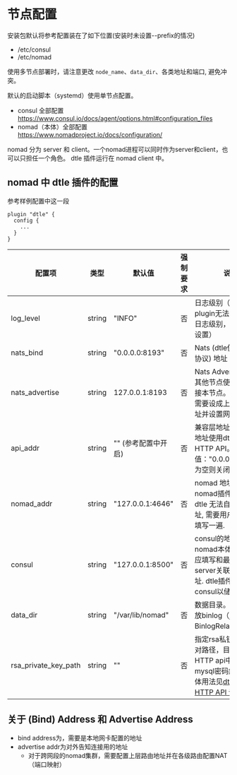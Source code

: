 # 节点配置

安装包默认将参考配置装在了如下位置(安装时未设置--prefix的情况)
- /etc/consul
- /etc/nomad

使用多节点部署时，请注意更改 `node_name`、`data_dir`、各类地址和端口, 避免冲突。

默认的启动脚本（systemd）使用单节点配置。

- consul 全部配置 https://www.consul.io/docs/agent/options.html#configuration_files
- nomad（本体）全部配置 https://www.nomadproject.io/docs/configuration/

nomad 分为 server 和 client。一个nomad进程可以同时作为server和client，也可以只担任一个角色。
dtle 插件运行在 nomad client 中。

## nomad 中 dtle 插件的配置

参考样例配置中这一段
```
plugin "dtle" {
  config {
    ...
  }
}
```

| 配置项        | 类型       | 默认值             | 强制要求 | 说明                                                                                 |
|---------------|------------|--------------------|----------|--------------------------------------------------------------------------------------|
| log_level      | string     | "INFO"            | 否       | 日志级别（由于dtle plugin无法获取nomad日志级别，此处需额外设置）                          |
| nats_bind      | string     | "0.0.0.0:8193"     | 否       | Nats (dtle使用的传输协议) 地址                                                       |
| nats_advertise | string     | 127.0.0.1:8193     | 否       | Nats Advertise 地址, 其他节点使用此地址连接本节点。跨公网传输需要设成上层路由器地址并设置网络穿透   |
| api_addr       |  string    | "" (参考配置中开启) | 否       | 兼容层地址，可以在此地址使用dtle 2.x的HTTP API。参考值："0.0.0.0:8190"。为空则关闭兼容层。   |
| nomad_addr     | string     | "127.0.0.1:4646"   | 否       | nomad 地址. 由于nomad插件API限制, dtle 无法自动获取该地址, 需要用户手动重复填写一遍. |
| consul        | string | "127.0.0.1:8500" | 否       | consul的地址, 同nomad本体配置中的. 应填写和最近nomad server关联的consul地址. dtle插件需要consul以储存任务信息            |
| data_dir        | string |  "/var/lib/nomad"  | 否       | 数据目录。目前用于存放binlog（job配置中BinlogRelay=true时）                             |
| rsa_private_key_path     | string |  ""  | 否       | 指定rsa私钥文件的绝对路径，目前只在HTTP api中用于对mysql密码解码。（具体用法见[dtle 3.x HTTP API 说明](./4.4.1_dtle_http_api.md)） |

## 关于 (Bind) Address 和 Advertise Address

- bind address为，需要是本地网卡配置的地址
- advertise addr为对外告知连接用的地址
  - 对于跨网段的nomad集群，需要配置上层路由地址并在各级路由配置NAT（端口映射）
